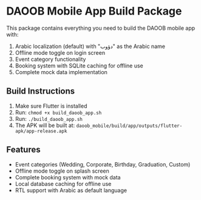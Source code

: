 # DAOOB Mobile App Build Package

This package contains everything you need to build the DAOOB mobile app with:

1. Arabic localization (default) with "دؤوب" as the Arabic name
2. Offline mode toggle on login screen
3. Event category functionality
4. Booking system with SQLite caching for offline use
5. Complete mock data implementation

## Build Instructions

1. Make sure Flutter is installed
2. Run: `chmod +x build_daoob_app.sh` 
3. Run: `./build_daoob_app.sh`
4. The APK will be built at: `daoob_mobile/build/app/outputs/flutter-apk/app-release.apk`

## Features

- Event categories (Wedding, Corporate, Birthday, Graduation, Custom)
- Offline mode toggle on splash screen
- Complete booking system with mock data
- Local database caching for offline use
- RTL support with Arabic as default language
